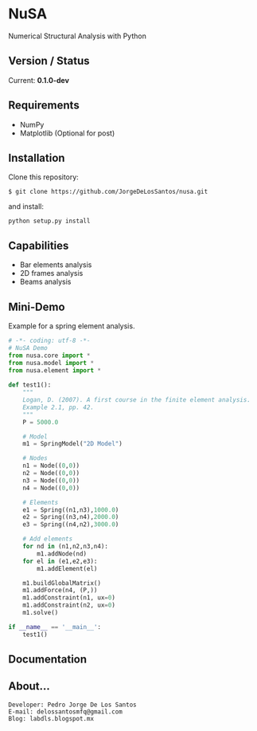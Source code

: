 # NuSA

Numerical Structural Analysis with Python


## Version / Status

Current: **0.1.0-dev**

## Requirements

* NumPy
* Matplotlib (Optional for post)


## Installation

Clone this repository:

```
$ git clone https://github.com/JorgeDeLosSantos/nusa.git
```

and install:

```
python setup.py install
```

## Capabilities

* Bar elements analysis
* 2D frames analysis
* Beams analysis

## Mini-Demo

Example for a spring element analysis.

```python
# -*- coding: utf-8 -*-
# NuSA Demo
from nusa.core import *
from nusa.model import *
from nusa.element import *
    
def test1():
    """
    Logan, D. (2007). A first course in the finite element analysis.
    Example 2.1, pp. 42.
    """
    P = 5000.0

    # Model
    m1 = SpringModel("2D Model")

    # Nodes
    n1 = Node((0,0))
    n2 = Node((0,0))
    n3 = Node((0,0))
    n4 = Node((0,0))

    # Elements
    e1 = Spring((n1,n3),1000.0)
    e2 = Spring((n3,n4),2000.0)
    e3 = Spring((n4,n2),3000.0)

    # Add elements 
    for nd in (n1,n2,n3,n4):
        m1.addNode(nd)
    for el in (e1,e2,e3):
        m1.addElement(el)

    m1.buildGlobalMatrix()
    m1.addForce(n4, (P,))
    m1.addConstraint(n1, ux=0)
    m1.addConstraint(n2, ux=0)
    m1.solve()

if __name__ == '__main__':
    test1()
```



## Documentation



## About...

```
Developer: Pedro Jorge De Los Santos
E-mail: delossantosmfq@gmail.com
Blog: labdls.blogspot.mx
```